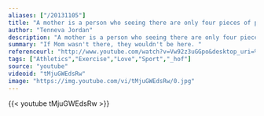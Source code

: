 ```yaml
---
aliases: ["/20131105"]
title: "A mother is a person who seeing there are only four pieces of pie for five people, promptly announces she never did care for pie."
author: "Tenneva Jordan"
description: "A mother is a person who seeing there are only four pieces of pie for five people, promptly announces she never did care for pie. - Tenneva Jordan quotes from GetInspired365.com"
summary: "If Mom wasn't there, they wouldn't be here. "
referenceurl: "http://www.youtube.com/watch?v=Vw92z3uGGpo&desktop_uri=%2Fwatch%3Fv%3DVw92z3uGGpo&app=desktop"
tags: ["Athletics","Exercise","Love","Sport","_hof"]
source: "youtube"
videoid: "tMjuGWEdsRw"
image: "https://img.youtube.com/vi/tMjuGWEdsRw/0.jpg"
---
```


{{< youtube tMjuGWEdsRw >}}
